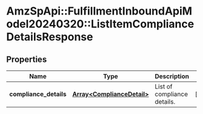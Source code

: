# AmzSpApi::FulfillmentInboundApiModel20240320::ListItemComplianceDetailsResponse

## Properties
Name | Type | Description | Notes
------------ | ------------- | ------------- | -------------
**compliance_details** | [**Array&lt;ComplianceDetail&gt;**](ComplianceDetail.md) | List of compliance details. | [optional] 

